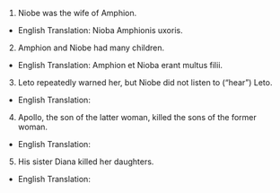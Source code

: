 1. Niobe was the wife of Amphion.
- English Translation: Nioba Amphionis uxoris.

2. Amphion and Niobe had many children.
- English Translation: Amphion et Nioba erant multus filii.

3. Leto repeatedly warned her, but Niobe did not listen to (“hear”) Leto.
- English Translation: 

4. Apollo, the son of the latter woman, killed the sons of the former woman.
- English Translation:

5. His sister Diana killed her daughters.
- English Translation:
